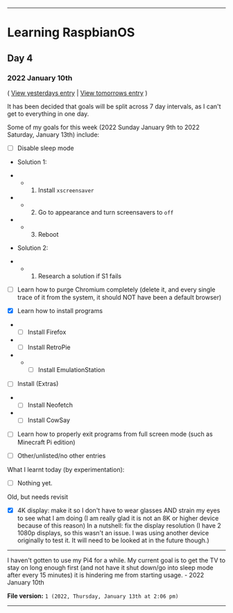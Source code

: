 
***

# Learning RaspbianOS

## Day 4

### 2022 January 10th

( [View yesterdays entry](/Learn-Pi/New-Pi/2022/January/09/) | [View tomorrows entry](/Learn-Pi/New-Pi/2022/January/11/) )

It has been decided that goals will be split across 7 day intervals, as I can't get to everything in one day.

Some of my goals for this week (2022 Sunday January 9th to 2022 Saturday, January 13th) include:

- [ ] Disable sleep mode

* Solution 1:

- - 1. Install `xscreensaver`

- - 2. Go to appearance and turn screensavers to `off`

- - 3. Reboot

* Solution 2:

- - 1. Research a solution if S1 fails

- [ ] Learn how to purge Chromium completely (delete it, and every single trace of it from the system, it should NOT have been a default browser)

- [x] Learn how to install programs

- - [ ] Install Firefox

- - [ ] Install RetroPie

- - - [ ] Install EmulationStation

- [ ] Install (Extras)

- - [ ] Install Neofetch

- - [ ] Install CowSay

- [ ] Learn how to properly exit programs from full screen mode (such as Minecraft Pi edition)

- [ ] Other/unlisted/no other entries


What I learnt today (by experimentation):

- [ ] Nothing yet.

<!-- I didn't spend much time on these goals today, I will try to get to them another time. !-->

Old, but needs revisit

- [x] 4K display: make it so I don't have to wear glasses AND strain my eyes to see what I am doing (I am really glad it is not an 8K or higher device because of this reason) In a nutshell: fix the display resolution (I have 2 1080p displays, so this wasn't an issue. I was using another device originally to test it. It will need to be looked at in the future though.)

***

I haven't gotten to use my Pi4 for a while. My current goal is to get the TV to stay on long enough first (and not have it shut down/go into sleep mode after every 15 minutes) it is hindering me from starting usage. - 2022 January 10th

**File version:** `1 (2022, Thursday, January 13th at 2:06 pm)`

***
